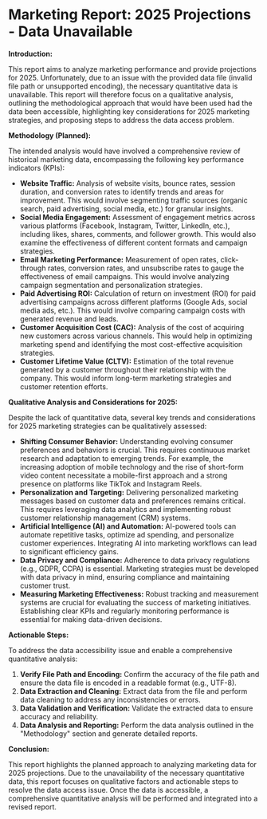 # Marketing Report: 2025 Projections - Data Unavailable

**Introduction:**

This report aims to analyze marketing performance and provide projections for 2025.  Unfortunately, due to an issue with the provided data file (invalid file path or unsupported encoding), the necessary quantitative data is unavailable.  This report will therefore focus on a qualitative analysis, outlining the methodological approach that would have been used had the data been accessible, highlighting key considerations for 2025 marketing strategies, and proposing steps to address the data access problem.

**Methodology (Planned):**

The intended analysis would have involved a comprehensive review of historical marketing data, encompassing the following key performance indicators (KPIs):

* **Website Traffic:**  Analysis of website visits, bounce rates, session duration, and conversion rates to identify trends and areas for improvement.  This would involve segmenting traffic sources (organic search, paid advertising, social media, etc.) for granular insights.
* **Social Media Engagement:**  Assessment of engagement metrics across various platforms (Facebook, Instagram, Twitter, LinkedIn, etc.), including likes, shares, comments, and follower growth.  This would also examine the effectiveness of different content formats and campaign strategies.
* **Email Marketing Performance:**  Measurement of open rates, click-through rates, conversion rates, and unsubscribe rates to gauge the effectiveness of email campaigns.  This would involve analyzing campaign segmentation and personalization strategies.
* **Paid Advertising ROI:**  Calculation of return on investment (ROI) for paid advertising campaigns across different platforms (Google Ads, social media ads, etc.). This would involve comparing campaign costs with generated revenue and leads.
* **Customer Acquisition Cost (CAC):**  Analysis of the cost of acquiring new customers across various channels.  This would help in optimizing marketing spend and identifying the most cost-effective acquisition strategies.
* **Customer Lifetime Value (CLTV):**  Estimation of the total revenue generated by a customer throughout their relationship with the company. This would inform long-term marketing strategies and customer retention efforts.


**Qualitative Analysis and Considerations for 2025:**

Despite the lack of quantitative data, several key trends and considerations for 2025 marketing strategies can be qualitatively assessed:

* **Shifting Consumer Behavior:**  Understanding evolving consumer preferences and behaviors is crucial.  This requires continuous market research and adaptation to emerging trends.  For example, the increasing adoption of mobile technology and the rise of short-form video content necessitate a mobile-first approach and a strong presence on platforms like TikTok and Instagram Reels.
* **Personalization and Targeting:**  Delivering personalized marketing messages based on customer data and preferences remains critical.  This requires leveraging data analytics and implementing robust customer relationship management (CRM) systems.
* **Artificial Intelligence (AI) and Automation:**  AI-powered tools can automate repetitive tasks, optimize ad spending, and personalize customer experiences.  Integrating AI into marketing workflows can lead to significant efficiency gains.
* **Data Privacy and Compliance:**  Adherence to data privacy regulations (e.g., GDPR, CCPA) is essential.  Marketing strategies must be developed with data privacy in mind, ensuring compliance and maintaining customer trust.
* **Measuring Marketing Effectiveness:**  Robust tracking and measurement systems are crucial for evaluating the success of marketing initiatives.  Establishing clear KPIs and regularly monitoring performance is essential for making data-driven decisions.


**Actionable Steps:**

To address the data accessibility issue and enable a comprehensive quantitative analysis:

1. **Verify File Path and Encoding:**  Confirm the accuracy of the file path and ensure the data file is encoded in a readable format (e.g., UTF-8).
2. **Data Extraction and Cleaning:**  Extract data from the file and perform data cleaning to address any inconsistencies or errors.
3. **Data Validation and Verification:**  Validate the extracted data to ensure accuracy and reliability.
4. **Data Analysis and Reporting:**  Perform the data analysis outlined in the "Methodology" section and generate detailed reports.

**Conclusion:**

This report highlights the planned approach to analyzing marketing data for 2025 projections. Due to the unavailability of the necessary quantitative data, this report focuses on qualitative factors and actionable steps to resolve the data access issue.  Once the data is accessible, a comprehensive quantitative analysis will be performed and integrated into a revised report.